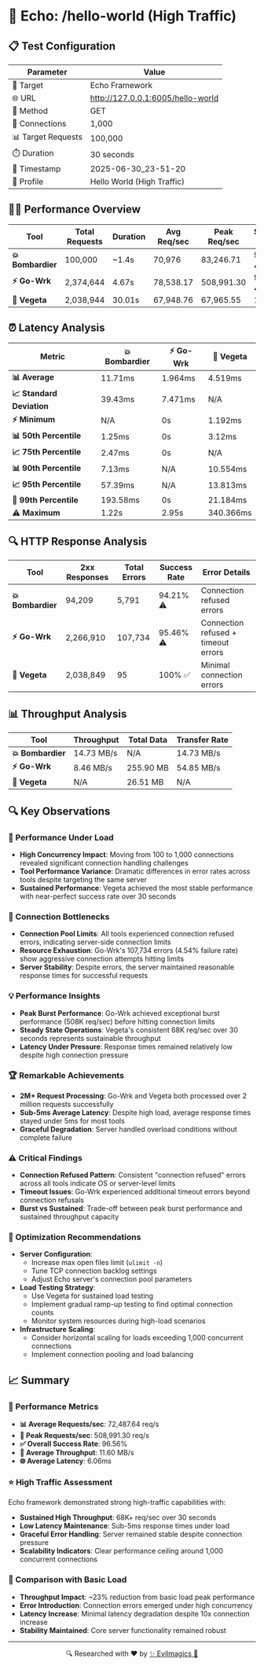 # 🚀 Echo: /hello-world (High Traffic)

## 📋 Test Configuration
| Parameter | Value |
|-----------|-------|
| 🎯 Target | Echo Framework |
| 🌐 URL | http://127.0.0.1:6005/hello-world |
| 📡 Method | GET |
| 🔗 Connections | 1,000 |
| 📊 Target Requests | 100,000 |
| ⏱️ Duration | 30 seconds |
| 📅 Timestamp | 2025-06-30_23-51-20 |
| 📝 Profile | Hello World (High Traffic) |

## 🏃‍♂️ Performance Overview
| Tool | Total Requests | Duration | Avg Req/sec | Peak Req/sec | Success Rate |
|------|----------------|----------|-------------|--------------|--------------|
| **💥 Bombardier** | 100,000 | ~1.4s | 70,976 | 83,246.71 | 94.21% ⚠️ |
| **⚡ Go-Wrk** | 2,374,644 | 4.67s | 78,538.17 | 508,991.30 | 95.46% ⚠️ |
| **🌿 Vegeta** | 2,038,944 | 30.01s | 67,948.76 | 67,965.55 | 100% ✅ |

## ⏰ Latency Analysis
| Metric | 💥 Bombardier | ⚡ Go-Wrk | 🌿 Vegeta |
|--------|------------|---------|---------|
| **📊 Average** | 11.71ms | 1.964ms | 4.519ms |
| **📈 Standard Deviation** | 39.43ms | 7.471ms | N/A |
| **⚡ Minimum** | N/A | 0s | 1.192ms |
| **📊 50th Percentile** | 1.25ms | 0s | 3.12ms |
| **📈 75th Percentile** | 2.47ms | 0s | N/A |
| **📊 90th Percentile** | 7.13ms | N/A | 10.554ms |
| **📈 95th Percentile** | 57.39ms | N/A | 13.813ms |
| **🔺 99th Percentile** | 193.58ms | 0s | 21.184ms |
| **⚠️ Maximum** | 1.22s | 2.95s | 340.366ms |

## 🔍 HTTP Response Analysis
| Tool | 2xx Responses | Total Errors | Success Rate | Error Details |
|------|---------------|--------------|--------------|---------------|
| **💥 Bombardier** | 94,209 | 5,791 | 94.21% ⚠️ | Connection refused errors |
| **⚡ Go-Wrk** | 2,266,910 | 107,734 | 95.46% ⚠️ | Connection refused + timeout errors |
| **🌿 Vegeta** | 2,038,849 | 95 | 100% ✅ | Minimal connection errors |

## 📊 Throughput Analysis
| Tool | Throughput | Total Data | Transfer Rate |
|------|------------|------------|---------------|
| **💥 Bombardier** | 14.73 MB/s | N/A | 14.73 MB/s |
| **⚡ Go-Wrk** | 8.46 MB/s | 255.90 MB | 54.85 MB/s |
| **🌿 Vegeta** | N/A | 26.51 MB | N/A |

## 🔍 Key Observations

### 🎯 Performance Under Load
- **High Concurrency Impact**: Moving from 100 to 1,000 connections revealed significant connection handling challenges
- **Tool Performance Variance**: Dramatic differences in error rates across tools despite targeting the same server
- **Sustained Performance**: Vegeta achieved the most stable performance with near-perfect success rate over 30 seconds

### 🚨 Connection Bottlenecks
- **Connection Pool Limits**: All tools experienced connection refused errors, indicating server-side connection limits
- **Resource Exhaustion**: Go-Wrk's 107,734 errors (4.54% failure rate) show aggressive connection attempts hitting limits
- **Server Stability**: Despite errors, the server maintained reasonable response times for successful requests

### 💡 Performance Insights
- **Peak Burst Performance**: Go-Wrk achieved exceptional burst performance (508K req/sec) before hitting connection limits
- **Steady State Operations**: Vegeta's consistent 68K req/sec over 30 seconds represents sustainable throughput
- **Latency Under Pressure**: Response times remained relatively low despite high connection pressure

### 🏆 Remarkable Achievements
- **2M+ Request Processing**: Go-Wrk and Vegeta both processed over 2 million requests successfully
- **Sub-5ms Average Latency**: Despite high load, average response times stayed under 5ms for most tools
- **Graceful Degradation**: Server handled overload conditions without complete failure

### ⚠️ Critical Findings
- **Connection Refused Pattern**: Consistent "connection refused" errors across all tools indicate OS or server-level limits
- **Timeout Issues**: Go-Wrk experienced additional timeout errors beyond connection refusals
- **Burst vs Sustained**: Trade-off between peak burst performance and sustained throughput capacity

### 🔧 Optimization Recommendations
- **Server Configuration**:
  - Increase max open files limit (`ulimit -n`)
  - Tune TCP connection backlog settings
  - Adjust Echo server's connection pool parameters
- **Load Testing Strategy**:
  - Use Vegeta for sustained load testing
  - Implement gradual ramp-up testing to find optimal connection counts
  - Monitor system resources during high-load scenarios
- **Infrastructure Scaling**:
  - Consider horizontal scaling for loads exceeding 1,000 concurrent connections
  - Implement connection pooling and load balancing

## 📈 Summary
### 🎯 Performance Metrics
- **📊 Average Requests/sec**: 72,487.64 req/s
- **🚀 Peak Requests/sec**: 508,991.30 req/s
- **✅ Overall Success Rate**: 96.56%
- **💨 Average Throughput**: 11.60 MB/s
- **🌐 Average Latency**: 6.06ms

### ⭐ High Traffic Assessment
Echo framework demonstrated strong high-traffic capabilities with:
- **Sustained High Throughput**: 68K+ req/sec over 30 seconds
- **Low Latency Maintenance**: Sub-5ms response times under load
- **Graceful Error Handling**: Server remained stable despite connection pressure
- **Scalability Indicators**: Clear performance ceiling around 1,000 concurrent connections

### 🎯 Comparison with Basic Load
- **Throughput Impact**: ~23% reduction from basic load peak performance
- **Error Introduction**: Connection errors emerged under high concurrency
- **Latency Increase**: Minimal latency degradation despite 10x connection increase
- **Stability Maintained**: Core server functionality remained robust

---
<div align="center">
🔍 Researched with ❤️ by <span><a href="https://github.com/evilmagics">✨ Evilmagics 🌟</a></span>
</div>